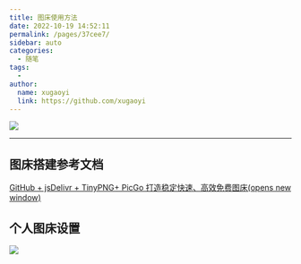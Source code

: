 ```yaml
---
title: 图床使用方法
date: 2022-10-19 14:52:11
permalink: /pages/37cee7/
sidebar: auto
categories:
  - 随笔
tags:
  - 
author: 
  name: xugaoyi
  link: https://github.com/xugaoyi
---
```

![](https://cdn.jsdelivr.net/gh/angelyhch/my-image-bed/BIW/202210191451356.png)

---
## 图床搭建参考文档
[GitHub + jsDelivr + TinyPNG+ PicGo 打造稳定快速、高效免费图床(opens new window)](https://xugaoyi.com/pages/a5f73af5185fdf0a)

## 个人图床设置
![](https://cdn.jsdelivr.net/gh/angelyhch/my-image-bed/BIW/202210191457709.png)